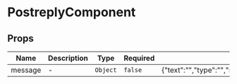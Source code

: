 # PostreplyComponent

## Props

<!-- @vuese:PostreplyComponent:props:start -->
|Name|Description|Type|Required|Default|
|---|---|---|---|---|
|message|-|`Object`|`false`|{"text":"","type":"","senderUsername":"","receiverUsername":"","subredditName":"","postTitle":"","subject":"","sendAt":"","isReply":"","isRead":""}|

<!-- @vuese:PostreplyComponent:props:end -->


